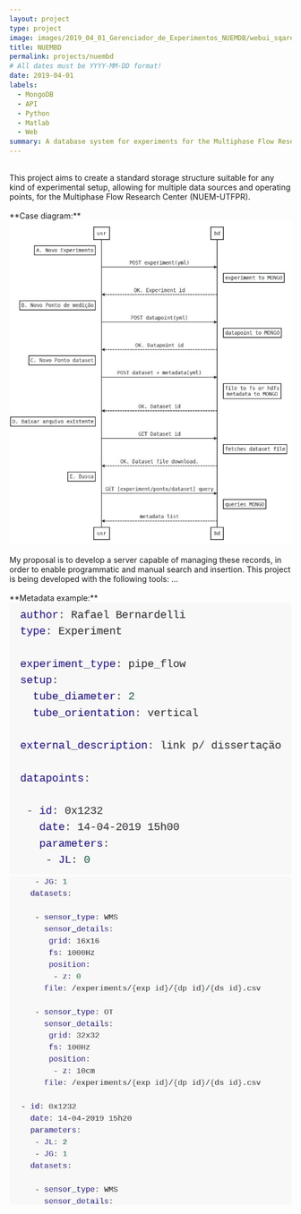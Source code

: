 ```yaml
---
layout: project
type: project
image: images/2019_04_01_Gerenciador_de_Experimentos_NUEMDB/webui_sqare.png
title: NUEMBD
permalink: projects/nuembd
# All dates must be YYYY-MM-DD format!
date: 2019-04-01
labels:
  - MongoDB
  - API
  - Python 
  - Matlab
  - Web
summary: A database system for experiments for the Multiphase Flow Research Center (NUEM-UTFPR).
---
```

<br/>
This project aims to create a standard storage structure suitable for any kind of experimental setup, allowing for multiple data sources and operating points, for the Multiphase Flow Research Center (NUEM-UTFPR). 
<br/>
<br/>
**Case diagram:**<br/>
<img class="ui large image rounded image" src="../images/2019_04_01_Gerenciador_de_Experimentos_NUEMDB/Capturar.JPG">
<br/>
<br/>
My proposal is to develop a server capable of managing these records, in order to enable programmatic and manual search and insertion. This project is being developed with the following tools: ...
<br/>
<br/>
**Metadata example:**<br/>
<img class="ui large image rounded image" src="../images/2019_04_01_Gerenciador_de_Experimentos_NUEMDB/Capturar2.JPG">
<img class="ui large image rounded image" src="../images/2019_04_01_Gerenciador_de_Experimentos_NUEMDB/Capturar3.JPG">
<br/>
<br/>
<br/>
<br/>
<br/>
